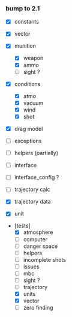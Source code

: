 ### bump to 2.1

- [x] constants
- [x] vector
- [x] munition
  - [x] weapon
  - [x] ammo
  - [ ] sight ?
- [x] conditions
  - [x] atmo
  - [x] vacuum
  - [x] wind
  - [x] shot
- [x] drag model
- [ ] exceptions
- [ ] helpers (partially)
- [ ] interface
- [ ] interface_config ?
- [ ] trajectory calc
- [x] trajectory data
- [x] unit


- [tests]
  - [x] atmosphere
  - [ ] computer
  - [ ] danger space
  - [ ] helpers
  - [ ] incomplete shots
  - [ ] issues
  - [ ] mbc
  - [ ] sight ?
  - [ ] trajectory
  - [x] units
  - [x] vector
  - [ ] zero finding